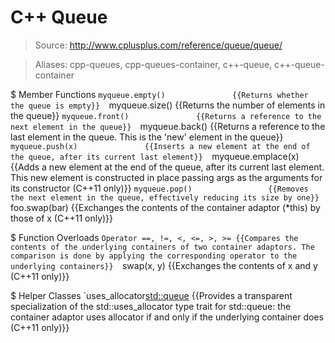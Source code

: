 # C++ Queue

> Source: http://www.cplusplus.com/reference/queue/queue/

> Aliases: cpp-queues, cpp-queues-container, c++-queue, c++-queue-container

$ Member Functions
    `myqueue.empty()               {{Returns whether the queue is empty}} 
    `myqueue.size()                {{Returns the number of elements in the queue}} 
    `myqueue.front()               {{Returns a reference to the next element in the queue}} 
    `myqueue.back()                {{Returns a reference to the last element in the queue. This is the 'new' element in the queue}} 
    `myqueue.push(x)               {{Inserts a new element at the end of the queue, after its current last element}} 
    `myqueue.emplace(x)            {{Adds a new element at the end of the queue, after its current last element. This new element is constructed in place passing args as the arguments for its constructor (C++11 only)}} 
    `myqueue.pop()                 {{Removes the next element in the queue, effectively reducing its size by one}} 
    `foo.swap(bar)                 {{Exchanges the contents of the container adaptor (*this) by those of x (C++11 only)}} 

$ Function Overloads
    `Operator ==, !=, <, <=, >, >= {{Compares the contents of the underlying containers of two container adaptors. The comparison is done by applying the corresponding operator to the underlying containers}} 
    `swap(x, y)                    {{Exchanges the contents of x and y (C++11 only)}} 

$ Helper Classes
    `uses_allocator<std::queue>    {{Provides a transparent specialization of the std::uses_allocator type trait for std::queue: the container adaptor uses allocator if and only if the underlying container does (C++11 only)}} 

